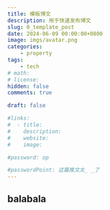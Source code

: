 ```yaml
---
title: 模板博文
description: 用于快速发布博文
slug: 0_template_post
date: 2024-06-09 00:00:00+0800
image: imgs/avatar.png
categories:
    - property
tags:
    - tech
# math: 
# license: 
hidden: false
comments: true

draft: false

#links:
#  - title: 
#    description: 
#    website: 
#    image: 

#password: op

#passwordPoint: 这篇推文太_ _了
---
```


## balabala
